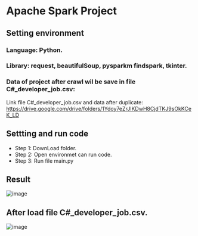 

# Apache Spark Project

## Setting environment
### Language: Python.
### Library: request, beautifulSoup, pysparkm findspark, tkinter.

### Data of project after crawl wil be save in file C#_developer_job.csv:
Link file C#_developer_job.csv and data after duplicate:
https://drive.google.com/drive/folders/1Ydoy7eZrJIKDwH8CjdTKJ9sOkKCeK_LD




## Settting and run code
+ Step 1: DownLoad folder.
+ Step 2: Open environmet can run code.
+ Step 3: Run file main.py
## Result

![image](https://github.com/datt46999/Apache-Spark/assets/125117718/38f80ab4-bbef-459d-84b4-4dedc98b71f8)

## After load file C#_developer_job.csv.  

![image](https://github.com/datt46999/Apache-Spark/assets/125117718/5032039c-9214-4022-b02b-c191cc59ebff)
